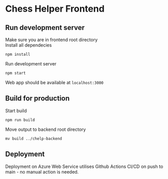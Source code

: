 # Chess Helper Frontend

## Run development server
Make sure you are in frontend root directory  
Install all dependecies
```
npm install
```
Run development server
```
npm start
```
Web app should be available at `localhost:3000`

## Build for production
Start build
```
npm run build
```
Move output to backend root directory
```
mv build ../chelp-backend
``` 

## Deployment 
Deployment on Azure Web Service utilises Github Actions CI/CD on push to main - no manual action is needed.